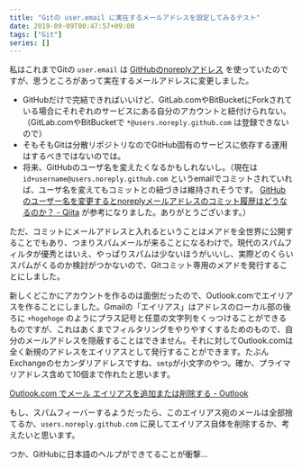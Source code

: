 ```yaml
---
title: "Gitの user.email に実在するメールアドレスを設定してみるテスト"
date: 2019-09-09T00:47:57+09:00
tags: ["Git"]
series: []
---
```


私はこれまでGitの `user.email` は [GitHubのnoreplyアドレス](https://help.github.com/ja/articles/setting-your-commit-email-address) を使っていたのですが、思うところがあって実在するメールアドレスに変更しました。

<!--more-->

* GitHubだけで完結できればいいけど、GitLab.comやBitBucketにForkされている場合にそれぞれのサービスにある自分のアカウントと紐付けられない。（GitLab.comやBitBucketで `*@users.noreply.github.com` は登録できないので）
* そもそもGitは分散リポジトリなのでGitHub固有のサービスに依存する運用はするべきではないのでは。
* 将来、GitHubのユーザ名を変えたくなるかもしれないし。（現在は `id+username@users.noreply.github.com` というemailでコミットされていれば、ユーザ名を変えてもコミットとの紐づきは維持されそうです。 [GitHubのユーザー名を変更するとnoreplyメールアドレスのコミット履歴はどうなるのか？ - Qiita](https://qiita.com/the_red/items/240fdea1a132b7843afc) が参考になりました。ありがとうございます。）

ただ、コミットにメールアドレスと入れるということはメアドを全世界に公開することでもあり、つまりスパムメールが来ることになるわけで。現代のスパムフィルタが優秀とはいえ、やっぱりスパムは少ないほうがいいし、実際どのくらいスパムがくるのか検討がつかないので、Gitコミット専用のメアドを発行することにしました。

新しくどこかにアカウントを作るのは面倒だったので、Outlook.comでエイリアスを作ることにしました。Gmailの「エイリアス」はアドレスのローカル部の後ろに `+hogehoge` のようにプラス記号と任意の文字列をくっつけることができるものですが、これはあくまでフィルタリングをやりやすくするためのもので、自分のメールアドレスを隠蔽することはできません。それに対してOutlook.comは全く新規のアドレスをエイリアスとして発行することができます。たぶんExchangeのセカンダリアドレスですね、`smtp`が小文字のやつ。確か、プライマリアドレス含めて10個まで作れたと思います。

[Outlook.com でメール エイリアスを追加または削除する - Outlook](https://support.office.com/ja-jp/article/outlook-com-%E3%81%A7%E3%83%A1%E3%83%BC%E3%83%AB-%E3%82%A8%E3%82%A4%E3%83%AA%E3%82%A2%E3%82%B9%E3%82%92%E8%BF%BD%E5%8A%A0%E3%81%BE%E3%81%9F%E3%81%AF%E5%89%8A%E9%99%A4%E3%81%99%E3%82%8B-459b1989-356d-40fa-a689-8f285b13f1f2)

もし、スパムフィーバーするようだったら、このエイリアス宛のメールは全部捨てるか、`users.noreply.github.com` に戻してエイリアス自体を削除するか、考えたいと思います。

つか、GitHubに日本語のヘルプができてることが衝撃…